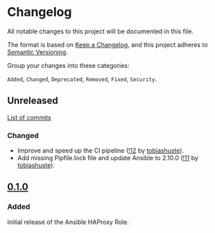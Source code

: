 <!--
SPDX-FileCopyrightText: 2020 Helmholtz Centre for Environmental Research (UFZ)
SPDX-FileCopyrightText: 2020 Helmholtz-Zentrum Dresden-Rossendorf (HZDR)

SPDX-License-Identifier: Apache-2.0
-->

# Changelog

All notable changes to this project will be documented in this file.

The format is based on [Keep a Changelog](https://keepachangelog.com/en/1.0.0/),
and this project adheres to [Semantic Versioning](https://semver.org/spec/v2.0.0.html).

Group your changes into these categories:

`Added`, `Changed`, `Deprecated`, `Removed`, `Fixed`, `Security`.

## Unreleased

[List of commits](https://gitlab.com/hifis/ansible/gitlab-role/-/compare/v0.1.0...master)

### Changed
- Improve and speed up the CI pipeline
  ([!12](https://gitlab.com/hifis/ansible/haproxy-role/-/merge_requests/12)
  by [tobiashuste](https://gitlab.com/tobiashuste)).
- Add missing Pipfile.lock file and update Ansible to 2.10.0
  ([!11](https://gitlab.com/hifis/ansible/haproxy-role/-/merge_requests/11)
  by [tobiashuste](https://gitlab.com/tobiashuste)).

## [0.1.0](https://gitlab.com/hifis/ansible/haproxy-role/-/releases/v0.1.0)

### Added
Initial release of the Ansible HAProxy Role.
